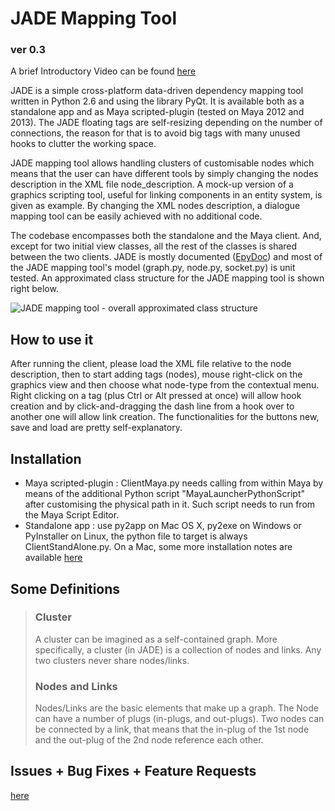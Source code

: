 # JADE Mapping Tool
### ver 0.3

A brief Introductory Video can be found [here](http://vimeo.com/54445956)

JADE is a simple cross-platform data-driven dependency mapping tool written in Python 2.6 and using the library PyQt.
It is available both as a standalone app and as Maya scripted-plugin (tested on Maya 2012 and 2013). The JADE floating tags are self-resizing
depending on the number of connections, the reason for that is to avoid big tags with many unused hooks to clutter the working space.

JADE mapping tool allows handling clusters of customisable nodes which means that the user can have different tools by simply changing
the nodes description in the XML file node_description. A mock-up version of a graphics scripting tool, useful for linking components in an entity system, is given as example.
By changing the XML nodes description, a dialogue mapping tool can be easily achieved with no additional code.

The codebase encompasses both the standalone and the Maya client. And, except for two initial view classes, all the rest of the
classes is shared between the two clients. JADE is mostly documented ([EpyDoc](http://epydoc.sourceforge.net/)) and most of the JADE mapping
tool's model (graph.py, node.py, socket.py) is unit tested. An approximated class structure for the JADE mapping tool
is shown right below.

![JADE mapping tool - overall approximated class structure](http://www.stc0.co.uk/JADE_classes_rough_structure.jpg)

## How to use it
After running the client, please load the XML file relative to the node description, then to start adding tags (nodes), 
mouse right-click on the graphics view and then choose what node-type from the contextual menu. Right clicking on a tag (plus Ctrl or Alt
pressed at once) will allow hook creation and by click-and-dragging the dash line from a hook over to another one will allow link creation.
The functionalities for the buttons new, save and load are pretty self-explanatory.

## Installation
 * Maya scripted-plugin : ClientMaya.py needs calling from within Maya by means of the additional Python script "MayaLauncherPythonScript" after
customising the physical path in it. Such script needs to run from the Maya Script Editor.
 * Standalone app : use py2app on Mac OS X, py2exe on Windows or PyInstaller on Linux, the python file to target is always ClientStandAlone.py.
On a Mac, some more installation notes are available [here](http://stc0.wordpress.com/2012/11/16/installing-py2app-for-python-2-6-8-macports-on-mac-os-lion/)

## Some Definitions
> ### Cluster
> A cluster can be imagined as a self-contained graph. More specifically, a cluster (in JADE) is a collection of nodes and links.
> Any two clusters never share nodes/links.
> ### Nodes and Links
> Nodes/Links are the basic elements that make up a graph. The Node can have a number of plugs (in-plugs, and out-plugs).
> Two nodes can be connected by a link, that means that the in-plug of the 1st node and the out-plug of the 2nd node reference each other.

## Issues + Bug Fixes + Feature Requests
[here](https://github.com/iras/JADE/issues?sort=created&state=open)


